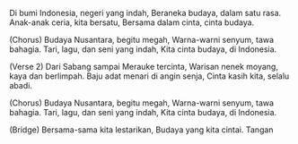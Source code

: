 Di bumi Indonesia, negeri yang indah,
Beraneka budaya, dalam satu rasa.
Anak-anak ceria, kita bersatu,
Bersama dalam cinta, cinta budaya.

(Chorus)
Budaya Nusantara, begitu megah,
Warna-warni senyum, tawa bahagia.
Tari, lagu, dan seni yang indah,
Kita cinta budaya, di Indonesia.

(Verse 2)
Dari Sabang sampai Merauke tercinta,
Warisan nenek moyang, kaya dan berlimpah.
Baju adat menari di angin senja,
Cinta kasih kita, selalu abadi.

(Chorus)
Budaya Nusantara, begitu megah,
Warna-warni senyum, tawa bahagia.
Tari, lagu, dan seni yang indah,
Kita cinta budaya, di Indonesia.

(Bridge)
Bersama-sama kita lestarikan,
Budaya yang kita cintai.
Tangan
